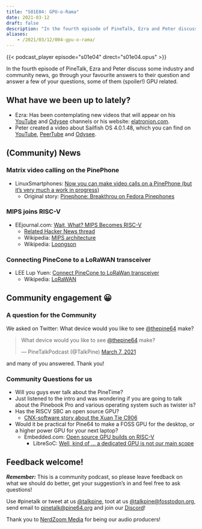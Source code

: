 ```yaml
---
title: "S01E04: GPU-o-Rama"
date: 2021-03-12
draft: false
description: "In the fourth episode of PineTalk, Ezra and Peter discuss Matrix video calling on the PinePhone, open source GPUs on RISC-V and go though your Twitter feedback concerning what you’d like to see PINE64 produce next."
aliases:
    - /2021/03/12/004-gpu-o-rama/
---
```


{{< podcast_player episode="s01e04" direct="s01e04.opus" >}}

In the fourth episode of PineTalk, Ezra and Peter discuss some industry and community news, go through your favourite answers to their question and answer a few of your questions, some of them (spoiler!) GPU related.

## What have we been up to lately?

* Ezra: Has been contemplating new videos that will appear on his [YouTube](https://www.youtube.com/channel/UCLN0SPhQo4jAPpTFNsxUnMg) and [Odysee](https://odysee.com/@Elatronion:a) channels or his website: [elatronion.com](https://elatronion.com/).
* Peter created a video about Sailfish OS 4.0.1.48, which you can find on [YouTube](https://elatronion.com/), [PeerTube](https://devtube.dev-wiki.de/videos/watch/b8810def-644e-4448-b24e-4d33d6a6fa9a) and [Odysee](https://odysee.com/@linmob:3/sailfish-os-4.0.1.48-on-the-pinephone:9).

## (Community) News

### Matrix video calling on the PinePhone

* LinuxSmartphones: [Now you can make video calls on a PinePhone (but it’s very much a work in progress)](https://linuxsmartphones.com/now-you-can-make-video-calls-on-a-pinephone-but-its-very-much-a-work-in-progress/)
  * Original story: [Pinephone: Breakthrou on Fedora Pinephones](https://marius.bloggt-in-braunschweig.de/2021/03/04/pinephone-breakthrou-on-fedora-pinephones/)

### MIPS joins RISC-V

* EEjournal.com: [Wait, What? MIPS Becomes RISC-V](https://www.eejournal.com/article/wait-what-mips-becomes-risc-v/)
  * [Related Hacker News thread](https://news.ycombinator.com/item?id=26389006)
  * Wikipedia: [MIPS architecture](https://en.wikipedia.org/wiki/MIPS_architecture)
  * Wikipedia: [Loongson](https://en.wikipedia.org/wiki/Loongson)

### Connecting PineCone to a LoRaWAN transceiver

* LEE Lup Yuen: [Connect PineCone to LoRaWan transceiver](https://lupyuen.github.io/articles/lora)
  * Wikipedia: [LoRaWAN](https://en.wikipedia.org/wiki/LoRa#LoRaWAN) 

## Community engagement 😀
### A question for the Community

We asked on Twitter: What device would you like to see [@thepine64](https://twitter.com/thepine64) make?

> What device would you like to see [@thepine64](https://twitter.com/thepine64) make?
> 
> — PineTalkPodcast (@TalkPine) [March 7, 2021](https://twitter.com/TalkPine/status/1368602846975909890?ref_src=twsrc%5Etfw)

and many of you answered. Thank you!

### Community Questions for us

* Will you guys ever talk about the PineTime?
* Just listened to the intro and was wondering if you are going to talk about the Pinebook Pro and various operating system such as twister is?
* Has the RISCV SBC an open source GPU?
  * [CNX-software story about the Xuan Tie C906](https://www.cnx-software.com/2020/11/09/xuantie-c906-based-allwinner-risc-v-processor-to-power-12-linux-sbcs/)
* Would it be practical for Pine64 to make a FOSS GPU for the desktop, or a higher power GPU for your next laptop?
  * Embedded.com: [Open source GPU builds on RISC-V](https://www.embedded.com/open-source-gpu-builds-on-risc-v/)
    * LibreSoC: [Well, kind of … a dedicated GPU is not our main scope](https://libre-soc.org/3d_gpu/)

## Feedback welcome!

***Remember:*** This is a community podcast, so please leave feedback on what we should do better, get your suggestion’s in and feel free to ask questions!

Use #pinetalk or tweet at us [@talkpine](https://twitter.com/talkpine), toot at us [@talkpine@fosstodon.org](https://fosstodon.org/@talkpine), send email to pinetalk@pine64.org and join our [Discord](https://discord.gg/NNTUZhNqvN)!

Thank you to [NerdZoom Media](https://nerdzoom.media/) for being our audio producers!
